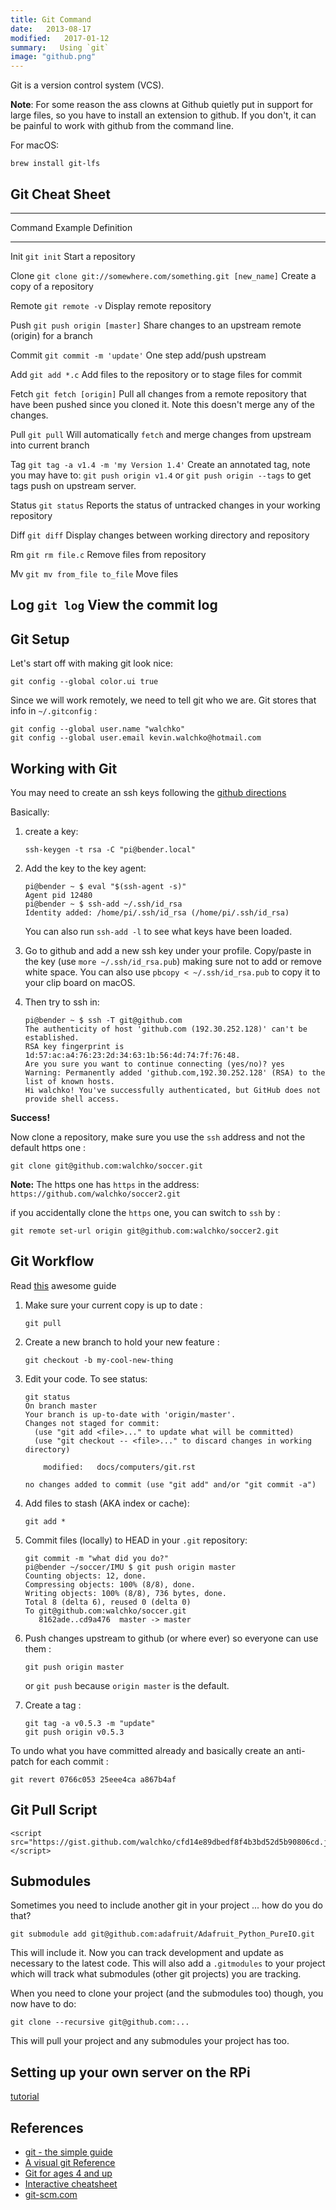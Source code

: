 ```yaml
---
title: Git Command
date:   2013-08-17
modified:   2017-01-12
summary:   Using `git`
image: "github.png"
---
```



Git is a version control system (VCS).

**Note**: For some reason the ass clowns at Github quietly put in
support for large files, so you have to install an extension to github.
If you don\'t, it can be painful to work with github from the command
line.

For macOS:

    brew install git-lfs

Git Cheat Sheet
---------------

  --------------------------------------------------------------------------------------------------------------------
  Command   Example                                                    Definition
  --------- ---------------------------------------------------------- -----------------------------------------------
  Init      `git init`                                                 Start a repository

  Clone     `git clone git://somewhere.com/something.git [new_name]`   Create a copy of a repository

  Remote    `git remote -v`                                            Display remote repository

  Push      `git push origin [master]`                                 Share changes to an upstream remote (origin)
                                                                       for a branch

  Commit    `git commit -m 'update'`                                   One step add/push upstream

  Add       `git add *.c`                                              Add files to the repository or to stage files
                                                                       for commit

  Fetch     `git fetch [origin]`                                       Pull all changes from a remote repository that
                                                                       have been pushed since you cloned it. Note this
                                                                       doesn\'t merge any of the changes.

  Pull      `git pull`                                                 Will automatically `fetch` and merge changes
                                                                       from upstream into current branch

  Tag       `git tag -a v1.4 -m 'my Version 1.4'`                      Create an annotated tag, note you may have to:
                                                                       `git push origin v1.4` or
                                                                       `git push origin --tags` to get tags push on
                                                                       upstream server.

  Status    `git status`                                               Reports the status of untracked changes in your
                                                                       working repository

  Diff      `git diff`                                                 Display changes between working directory and
                                                                       repository

  Rm        `git rm file.c`                                            Remove files from repository

  Mv        `git mv from_file to_file`                                 Move files

  Log       `git log`                                                  View the commit log
  --------------------------------------------------------------------------------------------------------------------

Git Setup
---------

Let\'s start off with making git look nice:

    git config --global color.ui true

Since we will work remotely, we need to tell git who we are. Git stores
that info in `~/.gitconfig` :

    git config --global user.name "walchko"
    git config --global user.email kevin.walchko@hotmail.com

Working with Git
----------------

You may need to create an ssh keys following the [github
directions](https://help.github.com/articles/generating-ssh-keys)

Basically:

1.  create a key:

        ssh-keygen -t rsa -C "pi@bender.local"

2.  Add the key to the key agent:

        pi@bender ~ $ eval "$(ssh-agent -s)"
        Agent pid 12480
        pi@bender ~ $ ssh-add ~/.ssh/id_rsa
        Identity added: /home/pi/.ssh/id_rsa (/home/pi/.ssh/id_rsa)

    You can also run `ssh-add -l` to see what keys have been loaded.

3.  Go to github and add a new ssh key under your profile. Copy/paste in
    the key (use `more ~/.ssh/id_rsa.pub`) making sure not to add or
    remove white space. You can also use `pbcopy < ~/.ssh/id_rsa.pub` to
    copy it to your clip board on macOS.

4.  Then try to ssh in:

        pi@bender ~ $ ssh -T git@github.com
        The authenticity of host 'github.com (192.30.252.128)' can't be established.
        RSA key fingerprint is 1d:57:ac:a4:76:23:2d:34:63:1b:56:4d:74:7f:76:48.
        Are you sure you want to continue connecting (yes/no)? yes
        Warning: Permanently added 'github.com,192.30.252.128' (RSA) to the list of known hosts.
        Hi walchko! You've successfully authenticated, but GitHub does not provide shell access.

**Success!**

Now clone a repository, make sure you use the `ssh` address and not the
default https one :

    git clone git@github.com:walchko/soccer.git

**Note:** The https one has `https` in the address:
`https://github.com/walchko/soccer2.git`

if you accidentally clone the `https` one, you can switch to `ssh` by :

    git remote set-url origin git@github.com:walchko/soccer2.git

Git Workflow
------------

Read [this](http://rogerdudler.github.io/git-guide/) awesome guide

1.  Make sure your current copy is up to date :

        git pull

2.  Create a new branch to hold your new feature :

        git checkout -b my-cool-new-thing

3.  Edit your code. To see status:

        git status
        On branch master
        Your branch is up-to-date with 'origin/master'.
        Changes not staged for commit:
          (use "git add <file>..." to update what will be committed)
          (use "git checkout -- <file>..." to discard changes in working directory)

            modified:   docs/computers/git.rst

        no changes added to commit (use "git add" and/or "git commit -a")

4.  Add files to stash (AKA index or cache):

        git add *

5.  Commit files (locally) to HEAD in your `.git` repository:

        git commit -m "what did you do?"
        pi@bender ~/soccer/IMU $ git push origin master
        Counting objects: 12, done.
        Compressing objects: 100% (8/8), done.
        Writing objects: 100% (8/8), 736 bytes, done.
        Total 8 (delta 6), reused 0 (delta 0)
        To git@github.com:walchko/soccer.git
           8162ade..cd9a476  master -> master

6.  Push changes upstream to github (or where ever) so everyone can use
    them :

        git push origin master

    or `git push` because `origin master` is the default.

7.  Create a tag :

        git tag -a v0.5.3 -m "update"
        git push origin v0.5.3

To undo what you have committed already and basically create an
anti-patch for each commit :

    git revert 0766c053 25eee4ca a867b4af

Git Pull Script
---------------

```{=html}
<script src="https://gist.github.com/walchko/cfd14e89dbedf8f4b3bd52d5b90806cd.js"></script>
```
Submodules
----------

Sometimes you need to include another git in your project \... how do
you do that?

    git submodule add git@github.com:adafruit/Adafruit_Python_PureIO.git

This will include it. Now you can track development and update as
necessary to the latest code. This will also add a `.gitmodules` to your
project which will track what submodules (other git projects) you are
tracking.

When you need to clone your project (and the submodules too) though, you
now have to do:

    git clone --recursive git@github.com:...

This will pull your project and any submodules your project has too.

Setting up your own server on the RPi
-------------------------------------

[tutorial](https://www.sitepoint.com/setting-up-your-raspberry-pi-as-a-git-server/)

References
----------

-   [git - the simple guide](http://rogerdudler.github.io/git-guide/)
-   [A visual git
    Reference](http://marklodato.github.io/visual-git-guide/index-en.html)
-   [Git for ages 4 and up](https://www.youtube.com/watch?v=5Q7omG_9RkI)
-   [Interactive cheatsheet](http://ndpsoftware.com/git-cheatsheet.html)
-   [git-scm.com](https://git-scm.com/docs)
